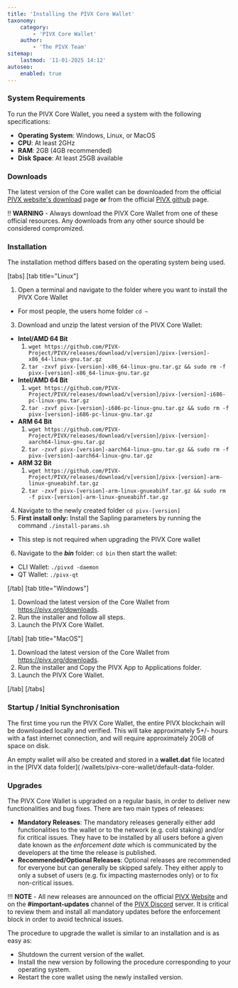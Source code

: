 ```yaml
---
title: 'Installing the PIVX Core Wallet'
taxonomy:
    category:
        - 'PIVX Core Wallet'
    author:
        - 'The PIVX Team'
sitemap:
    lastmod: '11-01-2025 14:12'
autoseo:
    enabled: true
---
```


### System Requirements

To run the PIVX Core Wallet, you need a system with the following specifications:
* **Operating System**: Windows, Linux, or MacOS
* **CPU**: At least 2GHz
* **RAM**: 2GB (4GB recommended)
* **Disk Space**: At least 25GB available

### Downloads

The latest version of the Core wallet can be downloaded from the official [PIVX website's download](https://pivx.org/downloads) page **or** from the official [PIVX github](https://github.com/PIVX-Project/PIVX/releases/latest) page.

!! **WARNING** - Always download the PIVX Core Wallet from one of these official resources.  Any downloads from any other source should be considered compromized.

### Installation
The installation method differs based on the operating system being used.

[tabs]
[tab title="Linux"]

1. Open a terminal and navigate to the folder where you want to install the PIVX Core Wallet
  * For most people, the users home folder `cd ~`
3. Download and unzip the latest version of the PIVX Core Wallet:
  * **Intel/AMD 64 Bit**
    1. `wget https://github.com/PIVX-Project/PIVX/releases/download/v[version]/pivx-[version]-x86_64-linux-gnu.tar.gz`
    2. `tar -zxvf pivx-[version]-x86_64-linux-gnu.tar.gz && sudo rm -f pivx-[version]-x86_64-linux-gnu.tar.gz`
  * **Intel/AMD 64 Bit**
    1. `wget https://github.com/PIVX-Project/PIVX/releases/download/v[version]/pivx-[version]-i686-pc-linux-gnu.tar.gz`
    2. `tar -zxvf pivx-[version]-i686-pc-linux-gnu.tar.gz && sudo rm -f pivx-[version]-i686-pc-linux-gnu.tar.gz`
  * **ARM 64 Bit**
    1. `wget https://github.com/PIVX-Project/PIVX/releases/download/v[version]/pivx-[version]-aarch64-linux-gnu.tar.gz`
    2. `tar -zxvf pivx-[version]-aarch64-linux-gnu.tar.gz && sudo rm -f pivx-[version]-aarch64-linux-gnu.tar.gz`
  * **ARM 32 Bit**
     1. `wget https://github.com/PIVX-Project/PIVX/releases/download/v[version]/pivx-[version]-arm-linux-gnueabihf.tar.gz`
     2. `tar -zxvf pivx-[version]-arm-linux-gnueabihf.tar.gz && sudo rm -f pivx-[version]-arm-linux-gnueabihf.tar.gz`
4. Navigate to the newly created folder `cd pivx-[version]`
5. **First install only:** Install the Sapling parameters by running the command `./install-params.sh`
  * This step is not required when upgrading the PIVX Core wallet
6. Navigate to the **_bin_** folder: `cd bin` then start the wallet:
  * CLI Wallet: `./pivxd -daemon`  
  * QT Wallet: `./pivx-qt`  

[/tab]
[tab title="Windows"]
1. Download the latest version of the Core Wallet from https://pivx.org/downloads.
2. Run the installer and follow all steps.
3. Launch the PIVX Core Wallet.

[/tab]
[tab title="MacOS"]
1. Download the latest version of the Core Wallet from https://pivx.org/downloads.
2. Run the installer and Copy the PIVX App to Applications folder.
3. Launch the PIVX Core Wallet.

[/tab]
[/tabs]

### Startup / Initial Synchronisation

The first time you run the PIVX Core Wallet, the entire PIVX blockchain will be downloaded locally and verified. This will take approximately 5+/- hours with a fast internet connection, and will require approximately 20GB of space on disk.

An empty wallet will also be created and stored in a **wallet.dat** file located in the [PIVX data folder]( /wallets/pivx-core-wallet/default-data-folder.

### Upgrades

The PIVX Core Wallet is upgraded on a regular basis, in order to deliver new functionalities and bug fixes. There are two main types of releases:
* **Mandatory Releases**: The mandatory releases generally either add functionalities to the wallet or to the network (e.g. cold staking) and/or fix critical issues. They have to be installed by all users before a given date known as the _enforcement date_ which is communicated by the developers at the time the release is published.
* **Recommended/Optional Releases**: Optional releases are recommended for everyone but can generally be skipped safely. They either apply to only a subset of users (e.g. fix impacting masternodes only) or to fix non-critical issues.

!!! **NOTE** - All new releases are announced on the official [PIVX Website](https://pivx.org) and on the **#important-updates** channel of the [PIVX Discord](https://discord.pivx.org) server. It is critical to review them and install all mandatory updates before the enforcement block in order to avoid technical issues.

The procedure to upgrade the wallet is similar to an installation and is as easy as:
* Shutdown the current version of the wallet.
* Install the new version by following the procedure corresponding to your operating system.
* Restart the core wallet using the newly installed version.
